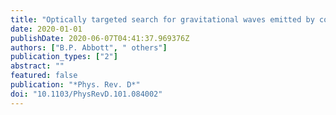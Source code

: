 ```yaml
---
title: "Optically targeted search for gravitational waves emitted by core-collapse supernovae during the first and second observing runs of advanced LIGO and advanced Virgo"
date: 2020-01-01
publishDate: 2020-06-07T04:41:37.969376Z
authors: ["B.P. Abbott", " others"]
publication_types: ["2"]
abstract: ""
featured: false
publication: "*Phys. Rev. D*"
doi: "10.1103/PhysRevD.101.084002"
---
```



